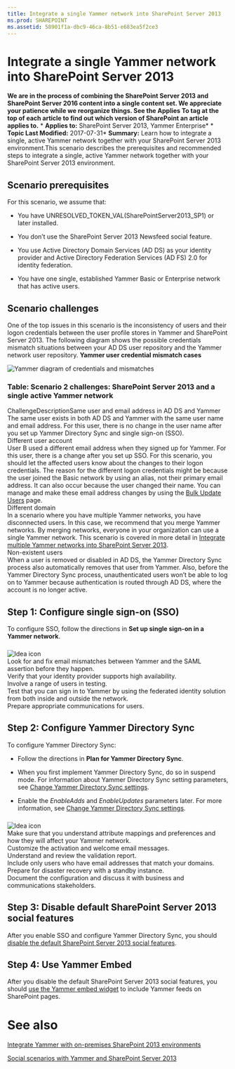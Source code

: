 ```yaml
---
title: Integrate a single Yammer network into SharePoint Server 2013
ms.prod: SHAREPOINT
ms.assetid: 58901f1a-dbc9-46ca-8b51-e683ea5f2ce3
---
```



# Integrate a single Yammer network into SharePoint Server 2013
 **We are in the process of combining the SharePoint Server 2013 and SharePoint Server 2016 content into a single content set. We appreciate your patience while we reorganize things. See the Applies To tag at the top of each article to find out which version of SharePoint an article applies to.** * **Applies to:** SharePoint Server 2013, Yammer Enterprise*  * **Topic Last Modified:** 2017-07-31* **Summary:** Learn how to integrate a single, active Yammer network together with your SharePoint Server 2013 environment.This scenario describes the prerequisites and recommended steps to integrate a single, active Yammer network together with your SharePoint Server 2013 environment.
## Scenario prerequisites

For this scenario, we assume that:
- You have UNRESOLVED_TOKEN_VAL(SharePointServer2013_SP1) or later installed.
    
  
- You don’t use the SharePoint Server 2013 Newsfeed social feature.
    
  
- You use Active Directory Domain Services (AD DS) as your identity provider and Active Directory Federation Services (AD FS) 2.0 for identity federation.
    
  
- You have one single, established Yammer Basic or Enterprise network that has active users.
    
  

## Scenario challenges

One of the top issues in this scenario is the inconsistency of users and their logon credentials between the user profile stores in Yammer and SharePoint Server 2013. The following diagram shows the possible credentials mismatch situations between your AD DS user repository and the Yammer network user repository. **Yammer user credential mismatch cases**
  
    
    
![Yammer diagram of credentials and mismatches](images/)
  
    
    

### Table: Scenario 2 challenges: SharePoint Server 2013 and a single active Yammer network

ChallengeDescriptionSame user and email address in AD DS and Yammer  <br/> The same user exists in both AD DS and Yammer with the same user name and email address. For this user, there is no change in the user name after you set up Yammer Directory Sync and single sign-on (SSO).  <br/> Different user account  <br/> User B used a different email address when they signed up for Yammer. For this user, there is a change after you set up SSO. For this scenario, you should let the affected users know about the changes to their logon credentials. The reason for the different logon credentials might be because the user joined the Basic network by using an alias, not their primary email address. It can also occur because the user changed their name. You can manage and make these email address changes by using the  [Bulk Update Users](http://go.microsoft.com/fwlink/?LinkID=402146&amp;clcid=0x409) page. <br/> Different domain  <br/> In a scenario where you have multiple Yammer networks, you have disconnected users. In this case, we recommend that you merge Yammer networks. By merging networks, everyone in your organization can use a single Yammer network. This scenario is covered in more detail in  [Integrate multiple Yammer networks into SharePoint Server 2013](html/integrate-multiple-yammer-networks-into-sharepoint-server-2013.md).  <br/> Non-existent users  <br/> When a user is removed or disabled in AD DS, the Yammer Directory Sync process also automatically removes that user from Yammer. Also, before the Yammer Directory Sync process, unauthenticated users won’t be able to log on to Yammer because authentication is routed through AD DS, where the account is no longer active.  <br/> 
## Step 1: Configure single sign-on (SSO)

To configure SSO, follow the directions in **Set up single sign-on in a Yammer network**.
### 

![Idea icon](images/) <br/>  Look for and fix email mismatches between Yammer and the SAML assertion before they happen. <br/>  Verify that your identity provider supports high availability. <br/>  Involve a range of users in testing. <br/>  Test that you can sign in to Yammer by using the federated identity solution from both inside and outside the network. <br/>  Prepare appropriate communications for users. <br/> 
## Step 2: Configure Yammer Directory Sync

To configure Yammer Directory Sync:
- Follow the directions in **Plan for Yammer Directory Sync**.
    
  
- When you first implement Yammer Directory Sync, do so in suspend mode. For information about Yammer Directory Sync setting parameters, see  [Change Yammer Directory Sync settings](https://go.microsoft.com/fwlink/p/?LinkId=516977).
    
  
- Enable the  *EnableAdds*  and *EnableUpdates*  parameters later. For more information, see [Change Yammer Directory Sync settings](https://go.microsoft.com/fwlink/p/?LinkId=516977).
    
  

### 

![Idea icon](images/) <br/>  Make sure that you understand attribute mappings and preferences and how they will affect your Yammer network. <br/>  Customize the activation and welcome email messages. <br/>  Understand and review the validation report. <br/>  Include only users who have email addresses that match your domains. <br/>  Prepare for disaster recovery with a standby instance. <br/>  Document the configuration and discuss it with business and communications stakeholders. <br/> 
## Step 3: Disable default SharePoint Server 2013 social features

After you enable SSO and configure Yammer Directory Sync, you should  [disable the default SharePoint Server 2013 social features](html/hide-sharepoint-server-2013-social-features.md).
## Step 4: Use Yammer Embed

After you disable the default SharePoint Server 2013 social features, you should  [use the Yammer embed widget](html/add-the-yammer-embed-widget-to-a-sharepoint-page.md) to include Yammer feeds on SharePoint pages.
# See also

#### 

 [Integrate Yammer with on-premises SharePoint 2013 environments](html/integrate-yammer-with-on-premises-sharepoint-2013-environments.md)
  
    
    
 [Social scenarios with Yammer and SharePoint Server 2013](html/social-scenarios-with-yammer-and-sharepoint-server-2013.md)
  
    
    

  
    
    

